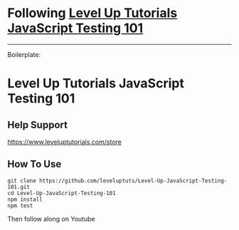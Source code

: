 # Following [Level Up Tutorials JavaScript Testing 101](https://www.youtube.com/watch?v=D9DdY2WmM-s)

---

Boilerplate:

# Level Up Tutorials JavaScript Testing 101

## Help Support

https://www.leveluptutorials.com/store

## How To Use

```
git clone https://github.com/leveluptuts/Level-Up-JavaScript-Testing-101.git
cd Level-Up-JavaScript-Testing-101
npm install
npm test
```

Then follow along on Youtube
